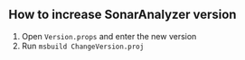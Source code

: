 ## How to increase SonarAnalyzer version

1. Open `Version.props` and enter the new version
2. Run `msbuild ChangeVersion.proj`
